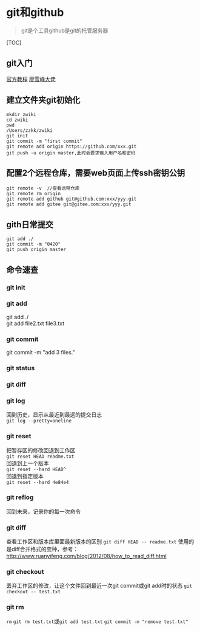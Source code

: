 # git和github
>git是个工具github是git的托管服务器

[TOC]

## git入门
[官方教程](https://docs.github.com/cn/github "官方")
[廖雪峰大佬](https://www.liaoxuefeng.com/wiki/896043488029600 "廖雪峰")

## 建立文件夹git初始化
```
mkdir zwiki
cd zwiki
pwd
/Users/zzkk/zwiki
git init
git commit -m "first commit"
git remote add origin https://github.com/xxx.git
git push -u origin master,此时会要求输入用户名和密码
```

## 配置2个远程仓库，需要web页面上传ssh密钥公钥
```
git remote -v  //查看远程仓库
git remote rm origin
git remote add github git@github.com:xxx/yyy.git
git remote add gitee git@gitee.com:xxx/yyy.git
```

## gith日常提交
```
git add ./
git commit -m "0420"
git push origin master
```

## 命令速查
### git init
### git add
git add ./  
git add file2.txt file3.txt
### git commit
git commit -m "add 3 files."
### git status
### git diff
### git log
回到历史，显示从最近到最远的提交日志  
`git log --pretty=oneline`
### git reset
把暂存区的修改回退到工作区  
`git reset HEAD readme.txt`  
回退到上一个版本  
`git reset --hard HEAD^`  
回退到指定版本  
`git reset --hard 4e84e4`
### git reflog
回到未来，记录你的每一次命令  
### git diff
查看工作区和版本库里面最新版本的区别
`git diff HEAD -- readme.txt`
使用的是diff合并格式的变种，参考：  
http://www.ruanyifeng.com/blog/2012/08/how_to_read_diff.html
### git checkout
丢弃工作区的修改，让这个文件回到最近一次git commit或git add时的状态
`git checkout -- test.txt`
### git rm
`rm`
`git rm test.txt`或`git add test.txt`
`git commit -m "remove test.txt"`

